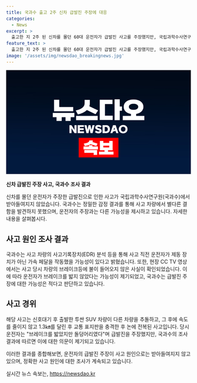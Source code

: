 ```yaml
---
title: 국과수 출고 2주 신차 급발진 주장에 대응
categories:
  - News
excerpt: >
  출고한 지 2주 된 신차를 몰던 60대 운전자가 급발진 사고를 주장했지만, 국립과학수사연구원은 이를 받아들이지 않았다. 경찰에 따르면, 국과수는 정밀 감정 결과를 통해 사고 차량에서 결함을 발견하지 못했으며, 사고 직전 운전자가 제동 장치 대신 가속 페달을 작동했을 가능성을 추정했다. 사고 당시 브레이크등에 불이 들어오지 않았으며, 운전자의 급발진 주장을 경찰은 적은 가능성으로 보고 정확한 사고 원인을 조사 중이다.
feature_text: >
  출고한 지 2주 된 신차를 몰던 60대 운전자가 급발진 사고를 주장했지만, 국립과학수사연구원은 이를 받아들이지 않았다. 경찰에 따르면, 국과수는 정밀 감정 결과를 통해 사고 차량에서 결함을 발견하지 못했으며, 사고 직전 운전자가 제동 장치 대신 가속 페달을 작동했을 가능성을 추정했다. 사고 당시 브레이크등에 불이 들어오지 않았으며, 운전자의 급발진 주장을 경찰은 적은 가능성으로 보고 정확한 사고 원인을 조사 중이다.
image: '/assets/img/newsdao_breakingnews.jpg'
---
```


<p><img src="/assets/img/newsdao_breakingnews.jpg" alt="bookingtag 속보" /></p>

<p><strong>신차 급발진 주장 사고, 국과수 조사 결과</strong></p>

<p>신차를 몰던 운전자가 주장한 급발진으로 인한 사고가 국립과학수사연구원(국과수)에서 받아들여지지 않았습니다. 국과수는 정밀한 감정 결과를 통해 사고 차량에서 별다른 결함을 발견하지 못했으며, 운전자의 주장과는 다른 가능성을 제시하고 있습니다. 자세한 내용을 살펴봅시다.</p>

<h2 data-ke-size="size26">사고 원인 조사 결과</h2>

<p>국과수는 사고 차량의 사고기록장치(EDR) 분석 등을 통해 사고 직전 운전자가 제동 장치가 아닌 가속 페달을 작동했을 가능성이 있다고 밝혔습니다. 또한, 현장 CC TV 영상에서는 사고 당시 차량의 브레이크등에 불이 들어오지 않은 사실이 확인되었습니다. 이에 따라 운전자가 브레이크를 밟지 않았다는 가능성이 제기되었고, 국과수는 급발진 주장에 대한 가능성은 적다고 판단하고 있습니다.</p>

<h2 data-ke-size="size26">사고 경위</h2>

<p>해당 사고는 신호대기 후 출발한 투싼 SUV 차량이 다른 차량을 추돌하고, 그 후에 속도를 줄이지 않고 1.3㎞를 달린 후 교통 표지판을 충격한 후 논에 전복된 사고입니다. 당시 운전자는 "브레이크를 밟았지만 돌덩어리였다"며 급발진을 주장했지만, 국과수의 조사 결과에 따르면 이에 대한 의문이 제기되고 있습니다.</p>

<p>이러한 결과를 종합해보면, 운전자의 급발진 주장이 사고 원인으로는 받아들여지지 않고 있으며, 정확한 사고 원인에 대한 조사가 계속되고 있습니다.</p>
실시간 뉴스 속보는, <a href="https://newsdao.kr" rel="dofollow">https://newsdao.kr</a>


